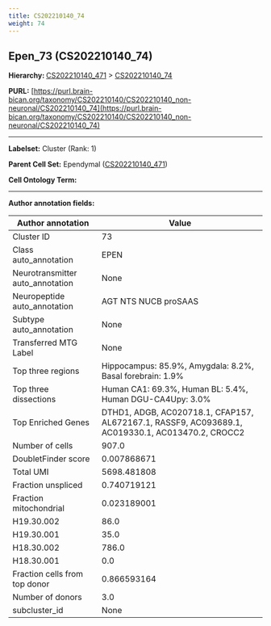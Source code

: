 ```yaml
---
title: CS202210140_74
weight: 74
---
```

## Epen_73 (CS202210140_74)
<b>Hierarchy: </b>
[CS202210140_471](../CS202210140_471) >
[CS202210140_74](../CS202210140_74)

**PURL:** [https://purl.brain-bican.org/taxonomy/CS202210140/CS202210140_non-neuronal/CS202210140_74](https://purl.brain-bican.org/taxonomy/CS202210140/CS202210140_non-neuronal/CS202210140_74)

---


**Labelset:** Cluster (Rank: 1)

**Parent Cell Set:** Ependymal ([CS202210140_471](../CS202210140_471))



**Cell Ontology Term:** 

[MARKER GENES.]: #


---

[TRANSFERRED ANNOTATIONS.]: #


[AUTHOR ANNOTATION FIELDS.]: #


**Author annotation fields:**

| Author annotation | Value |
|-------------------|-------|
|Cluster ID|73|
|Class auto_annotation|EPEN|
|Neurotransmitter auto_annotation|None|
|Neuropeptide auto_annotation|AGT NTS NUCB proSAAS|
|Subtype auto_annotation|None|
|Transferred MTG Label|None|
|Top three regions|Hippocampus: 85.9%, Amygdala: 8.2%, Basal forebrain: 1.9%|
|Top three dissections|Human CA1: 69.3%, Human BL: 5.4%, Human DGU-CA4Upy: 3.0%|
|Top Enriched Genes|DTHD1, ADGB, AC020718.1, CFAP157, AL672167.1, RASSF9, AC093689.1, AC019330.1, AC013470.2, CROCC2|
|Number of cells|907.0|
|DoubletFinder score|0.007868671|
|Total UMI|5698.481808|
|Fraction unspliced|0.740719121|
|Fraction mitochondrial|0.023189001|
|H19.30.002|86.0|
|H19.30.001|35.0|
|H18.30.002|786.0|
|H18.30.001|0.0|
|Fraction cells from top donor|0.866593164|
|Number of donors|3.0|
|subcluster_id|None|
